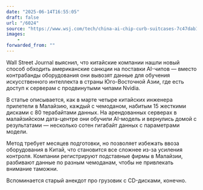 ```yaml
---
date: "2025-06-14T16:55:05"
draft: false
url: "/6024"
source: "https://www.wsj.com/tech/china-ai-chip-curb-suitcases-7c47dab1?st=2cjFMT&reflink=desktopwebshare_permalink"
images:
    -
forwarded_from: ""
---
```


Wall Street Journal выяснил, что китайские компании нашли новый способ обходить американские санкции на поставки AI-чипов — вместо контрабанды оборудования они вывозят данные для обучения искусственного интеллекта в страны Юго-Восточной Азии, где есть доступ к серверам с продвинутыми чипами Nvidia.

В статье описывается, как в марте четыре китайских инженера прилетели в Малайзию, каждый с чемоданом, набитым 15 жесткими дисками с 80 терабайтами данных. На арендованных серверах в малайзийском дата-центре они обучили AI-модель и вернулись домой с результатами — несколько сотен гигабайт данных с параметрами модели.

Метод требует месяцев подготовки, но позволяет избежать ввоза оборудования в Китай, что становится все сложнее из-за усиления контроля. Компании регистрируют подставные фирмы в Малайзии, разбивают данные по разным чемоданам, чтобы не привлекать внимание таможни.

Вспоминается старый анекдот про грузовик с CD-дисками, конечно.
